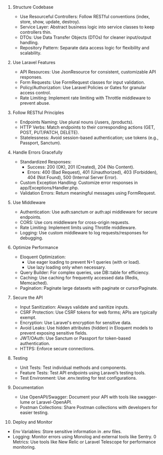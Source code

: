 1. Structure Codebase
   - Use Resourceful Controllers:    Follow RESTful conventions (index, store, show, update, destroy).
   - Service Layer:      Abstract business logic into service classes to keep controllers thin.
   - DTOs:  Use Data Transfer Objects (DTOs) for cleaner input/output handling.
   - Repository Pattern: Separate data access logic for flexibility and scalability.
2. Use Laravel Features
   - API Resources:  Use JsonResource for consistent, customizable API responses.
   - Form Requests:  Use FormRequest classes for input validation.
   - Policy/Authorization:    Use Laravel Policies or Gates for granular access control.
   - Rate Limiting:  Implement rate limiting with Throttle middleware to prevent abuse.
3. Follow RESTful Principles
   - Endpoints Naming:  Use plural nouns (/users, /products).
   - HTTP Verbs:  Match endpoints to their corresponding actions (GET, POST, PUT/PATCH, DELETE).
   - Statelessness:  Avoid session-based authentication; use tokens (e.g., Passport, Sanctum).
4. Handle Errors Gracefully
   - Standardized Responses:
      - Success: 200 (OK), 201 (Created), 204 (No Content).
      - Errors: 400 (Bad Request), 401 (Unauthorized), 403 (Forbidden), 404 (Not Found), 500 (Internal Server Error).
   - Custom Exception Handling: Customize error responses in app/Exceptions/Handler.php.
   - Validation Errors: Return meaningful messages using FormRequest.
5. Use Middleware
   - Authentication: Use auth:sanctum or auth:api middleware for secure endpoints.
   - CORS: Use cors middleware for cross-origin requests.
   - Rate Limiting: Implement limits using Throttle middleware.
   - Logging: Use custom middleware to log requests/responses for debugging.
6. Optimize Performance
   - Eloquent Optimization:
      - Use eager loading to prevent N+1 queries (with or load).
      - Use lazy loading only when necessary.
   - Query Builder: For complex queries, use DB::table for efficiency.
   - Caching: Use caching for frequently accessed data (Redis, Memcached).
   - Pagination: Paginate large datasets with paginate or cursorPaginate.
7. Secure the API
   - Input Sanitization: Always validate and sanitize inputs.
   - CSRF Protection: Use CSRF tokens for web forms; APIs are typically exempt.
   - Encryption: Use Laravel's encryption for sensitive data.
   - Avoid Leaks: Use hidden attributes (hidden) in Eloquent models to prevent exposing sensitive fields.
   - JWT/OAuth: Use Sanctum or Passport for token-based authentication.
   - HTTPS: Enforce secure connections.
8. Testing
   - Unit Tests: Test individual methods and components.
   - Feature Tests: Test API endpoints using Laravel’s testing tools.
   - Test Environment: Use .env.testing for test configurations.

9. Documentation
   - Use OpenAPI/Swagger: Document your API with tools like swagger-lume or Laravel-OpenAPI.
   - Postman Collections: Share Postman collections with developers for easier testing.
10. Deploy and Monitor
   - Env Variables: Store sensitive information in .env files.
   - Logging: Monitor errors using Monolog and external tools like Sentry.
   0 Metrics: Use tools like New Relic or Laravel Telescope for performance monitoring.